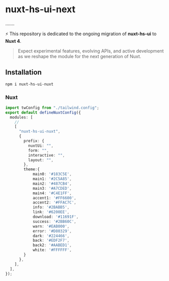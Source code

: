 # nuxt-hs-ui-next

.......
 
⚡️ This repository is dedicated to the ongoing migration of **nuxt-hs-ui** to **Nuxt 4**.  

> Expect experimental features, evolving APIs, and active development as we reshape the module for the next generation of Nuxt.

## Installation

```sh
npm i nuxt-hs-ui-nuxt
```

### Nuxt

```ts
import twConfig from "./tailwind.config";
export default defineNuxtConfig({
  modules: [
    //
    [
      "nuxt-hs-ui-nuxt",
      {
        prefix: {
          nuxtUi: "",
          form: "",
          interactive: "",
          layout: "",
        },
        theme:{
            main0: '#183C5E',
            main1: '#2C5A85',
            main2: '#487CB4',
            main3: '#A7CDED',
            main4: '#C4E1FF',
            accent1: '#FF6600',
            accent2: '#FFAC7C',
            info: '#2BABB5',
            link: '#6200EE',
            download: '#11691F',
            success: '#2BB60C',
            warn: '#EAB000',
            error: '#D80329',
            dark: '#224466',
            back: '#EDF2F7',
            back2: '#AABED1',
            white: '#FFFFFF',
        }
      },
    ],
  ],
});
```

